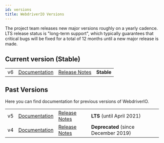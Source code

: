```yaml
---
id: versions
title: WebdriverIO Versions
---
```


The project team releases new major versions roughly on a yearly cadence. LTS release status is "long-term support", which typically guarantees that critical bugs will be fixed for a total of 12 months until a new major release is made.

## Current version (Stable)

| | | | |
|----|--------------------|--------------------------------------------------------------------------------------|-----------------|
| v6 | [Documentation](/) | [Release Notes](https://github.com/webdriverio/webdriverio/blob/main/CHANGELOG.md) | __Stable__ |

## Past Versions

Here you can find documentation for previous versions of WebdriverIO.

| | | | |
|----|-------------------------------------------|----------------------------------------------------------------------------------------------|-----|
| v5 | [Documentation](https://v5.webdriver.io/) | [Release Notes](https://github.com/webdriverio/webdriverio/blob/v5/CHANGELOG.md#changelog) | __LTS__ (until April 2021) |
| v4 | [Documentation](http://v4.webdriver.io/) | [Release Notes](https://github.com/webdriverio-boneyard/v4/blob/master/CHANGELOG.md#unreleased) | __Deprecated__ (since December 2019) |
